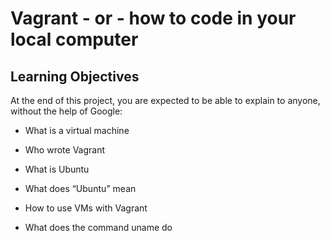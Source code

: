 # Vagrant - or - how to code in your local computer

## Learning Objectives

At the end of this project, you are expected to be able to explain to anyone, without the help of Google:

* What is a virtual machine

* Who wrote Vagrant

* What is Ubuntu

* What does “Ubuntu” mean

* How to use VMs with Vagrant

* What does the command uname do